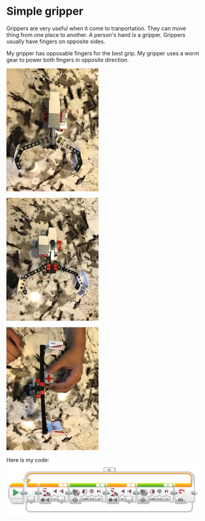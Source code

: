 # Simple gripper
Grippers are very useful when it come to tranportation. They can move thing from one place to another. A person's hand is a gripper. Grippers usually have fingers on opposite sides.

My gripper has opposable fingers for the best grip. My gripper uses a worm gear to power both fingers in opposite direction.

![Bottom](Bottom.jpg)

![Top](Top.jpg)

![Front](Front.jpg)

Here is my code:
![Gripper](Gripper.png)



